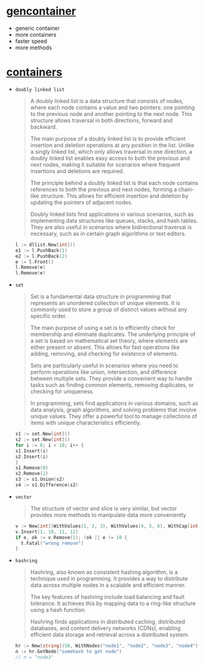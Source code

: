# <u>gencontainer</u>

- generic container
- more containers
- faster speed
- more methods

# <u>containers</u>

- `doubly linked list`
  > A doubly linked list is a data structure that consists of nodes, where each node contains a value and two pointers: one pointing to the previous node and another pointing to the next node. This structure allows traversal in both directions, forward and backward.
  > 
  > The main purpose of a doubly linked list is to provide efficient insertion and deletion operations at any position in the list. Unlike a singly linked list, which only allows traversal in one direction, a doubly linked list enables easy access to both the previous and next nodes, making it suitable for scenarios where frequent insertions and deletions are required.
  >
  > The principle behind a doubly linked list is that each node contains references to both the previous and next nodes, forming a chain-like structure. This allows for efficient insertion and deletion by updating the pointers of adjacent nodes.
  >
  > Doubly linked lists find applications in various scenarios, such as implementing data structures like queues, stacks, and hash tables. They are also useful in scenarios where bidirectional traversal is necessary, such as in certain graph algorithms or text editors.
  ```go
  l := dllist.New[int]()
  e1 := l.PushBack(1)
  e2 := l.PushBack(2)
  e := l.Front()
  l.Remove(e)
  l.Remove(e)
  ```

- `set`
  > Set is a fundamental data structure in programming that represents an unordered collection of unique elements. It is commonly used to store a group of distinct values without any specific order.
  >
  > The main purpose of using a set is to efficiently check for membership and eliminate duplicates. The underlying principle of a set is based on mathematical set theory, where elements are either present or absent. This allows for fast operations like adding, removing, and checking for existence of elements.
  >
  > Sets are particularly useful in scenarios where you need to perform operations like union, intersection, and difference between multiple sets. They provide a convenient way to handle tasks such as finding common elements, removing duplicates, or checking for uniqueness.
  >
  > In programming, sets find applications in various domains, such as data analysis, graph algorithms, and solving problems that involve unique values. They offer a powerful tool to manage collections of items with unique characteristics efficiently.
  ```go
  s1 := set.New[int]()
  s2 := set.New[int]()
  for i := 0; i < 10; i++ {
  s1.Insert(i)
  s2.Insert(i)
  }
  s1.Remove(0)
  s2.Remove(2)
  s3 := s1.Union(s2)
  s4 := s1.Difference(s2)
  ```

- `vector`
  > The structure of vector and slice is very similar, but vector provides more methods to manipulate data more conveniently
  ```go
  v := New[int](WithValues(1, 2, 3), WithValues(4, 5, 6), WithCap[int](10))
  v.Insert(1, 10, 11, 12)
  if e, ok := v.Remove(1); !ok || e != 10 {
    t.Fatal("wrong remove")
  }
  ```

- `hashring`
  > Hashring, also known as consistent hashing algorithm, is a technique used in programming. It provides a way to distribute data across multiple nodes in a scalable and efficient manner.
  >
  > The key features of hashring include load balancing and fault tolerance. It achieves this by mapping data to a ring-like structure using a hash function.
  >
  > Hashring finds applications in distributed caching, distributed databases, and content delivery networks (CDNs), enabling efficient data storage and retrieval across a distributed system.
  ```go
  hr := New[string](50, WithNodes("node1", "node2", "node3", "node4"))
  n := hr.GetNode("somehash to get node")
  // n = "node3"
  ```